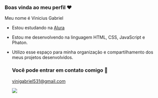 ### Boas vinda ao meu perfil  ❤️

Meu nome é Vinicius Gabriel

- Estou estudando na [Alura](https://www.alura.com.br)

- Estou me desenvolvendo na linguagem HTML, CSS, JavaScript e Phaton.

- Utilizo esse espaço para minha organização e compartilhamento dos meus projetos desenvolvidos.

  ### Você pode entrar em contato comigo 📧

   vinigabriel531@gmail.com

  ![](https://media.tenor.com/l9_5wTLmXp8AAAAC/dancing-duck-dance-duck.gif)
